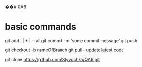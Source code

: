 ��# QA6

# basic commands
  git add . | * | --all
  git commit -m 'some commit message'
  git push
  
  
  git checkout -b nameOfBranch
  git pull - update latest code
  
  git clone https://github.com/Slyvochka/QA6.git
  
